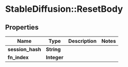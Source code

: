 # StableDiffusion::ResetBody

## Properties
Name | Type | Description | Notes
------------ | ------------- | ------------- | -------------
**session_hash** | **String** |  | 
**fn_index** | **Integer** |  | 

